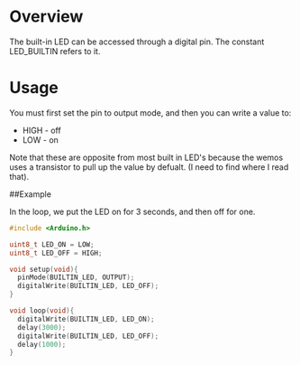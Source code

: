 # Overview

The built-in LED can be accessed through a digital pin. The constant LED_BUILTIN refers to it.

# Usage

You must first set the pin to output mode, and then you can write a value to:
 * HIGH - off
 * LOW - on

Note that these are opposite from most built in LED's because the wemos uses a transistor to pull up the value by defualt. (I need to find where I read that).

##Example

In the loop, we put the LED on for 3 seconds, and then off for one.

```C++
#include <Arduino.h>

uint8_t LED_ON = LOW;
uint8_t LED_OFF = HIGH;

void setup(void){
  pinMode(BUILTIN_LED, OUTPUT);
  digitalWrite(BUILTIN_LED, LED_OFF);
}

void loop(void){
  digitalWrite(BUILTIN_LED, LED_ON);
  delay(3000);
  digitalWrite(BUILTIN_LED, LED_OFF);
  delay(1000);
}
